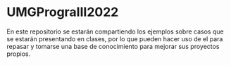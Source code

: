 # UMGPrograIII2022

En este repositorio se estarán compartiendo los ejemplos sobre casos que se estarán presentando en clases, por lo que pueden hacer uso de el para repasar y tomarse una base de conocimiento para mejorar sus proyectos propios.
